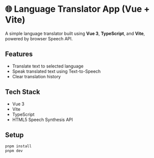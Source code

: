 # 🌐 Language Translator App (Vue + Vite)

A simple language translator built using **Vue 3**, **TypeScript**, and **Vite**, powered by browser Speech API.

## Features

- Translate text to selected language
- Speak translated text using Text-to-Speech
- Clear translation history

## Tech Stack

- Vue 3
- Vite
- TypeScript
- HTML5 Speech Synthesis API

## Setup

```bash
pnpm install
pnpm dev
